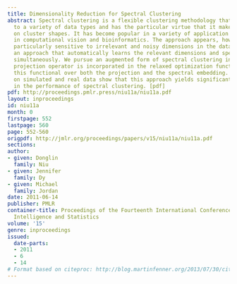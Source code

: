 ```yaml
---
title: Dimensionality Reduction for Spectral Clustering
abstract: Spectral clustering is a flexible clustering methodology that is applicable
  to a variety of data types and has the particular virtue that it makes few assumptions
  on cluster shapes. It has become popular in a variety of application areas, particularly
  in computational vision and bioinformatics. The approach appears, however, to be
  particularly sensitive to irrelevant and noisy dimensions in the data. We thus introduce
  an approach that automatically learns the relevant dimensions and spectral clustering
  simultaneously. We pursue an augmented form of spectral clustering in which an explicit
  projection operator is incorporated in the relaxed optimization functional. We optimize
  this functional over both the projection and the spectral embedding. Experiments
  on simulated and real data show that this approach yields significant improvements
  in the performance of spectral clustering. [pdf]
pdf: http://proceedings.pmlr.press/niu11a/niu11a.pdf
layout: inproceedings
id: niu11a
month: 0
firstpage: 552
lastpage: 560
page: 552-560
origpdf: http://jmlr.org/proceedings/papers/v15/niu11a/niu11a.pdf
sections: 
author:
- given: Donglin
  family: Niu
- given: Jennifer
  family: Dy
- given: Michael
  family: Jordan
date: 2011-06-14
publisher: PMLR
container-title: Proceedings of the Fourteenth International Conference on Artificial
  Intelligence and Statistics
volume: '15'
genre: inproceedings
issued:
  date-parts:
  - 2011
  - 6
  - 14
# Format based on citeproc: http://blog.martinfenner.org/2013/07/30/citeproc-yaml-for-bibliographies/
---
```

